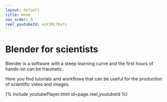 ```yaml
---
layout: default
title: Home
nav_order: 0
reel_youtubeId: eoY1Mc70uTo
---
```



# Blender for scientists

Blender is a software with a steep learning curve and the first hours of hands-on can be traumatic. 

Here you find tutorials and workflows that can be useful for the production of scientific video and images.

{% include youtubePlayer.html id=page.reel_youtubeId %}

